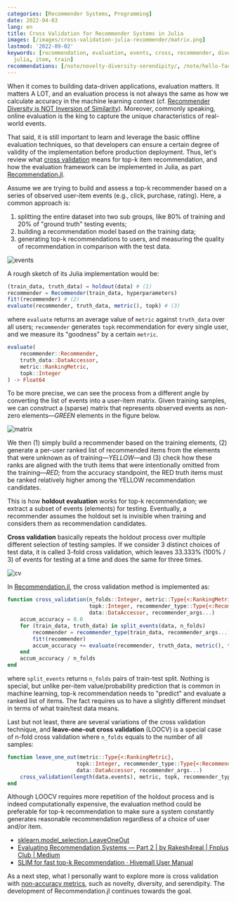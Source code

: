 ```yaml
---
categories: [Recommender Systems, Programming]
date: 2022-04-03
lang: en
title: Cross Validation for Recommender Systems in Julia
images: [/images/cross-validation-julia-recommender/matrix.png]
lastmod: '2022-09-02'
keywords: [recommendation, evaluation, events, cross, recommender, diversity, validation,
  julia, item, train]
recommendations: [/note/novelty-diversity-serendipity/, /note/hello-faust/, /note/juliacon-2022/]
---
```


When it comes to building data-driven applications, evaluation matters. It matters A LOT, and an evaluation process is not always the same as how we calculate accuracy in the machine learning context (cf. [Recommender Diversity is NOT Inversion of Similarity](/note/recommender-diversity/)). Moreover, commonly speaking, online evaluation is the king to capture the unique characteristics of real-world events.

That said, it is still important to learn and leverage the basic offline evaluation techniques, so that developers can ensure a certain degree of validity of the implementation before production deployment. Thus, let's review what [cross validation](https://en.wikipedia.org/wiki/Cross-validation) means for top-k item recommendation, and how the evaluation framework can be implemented in Julia, as part [Recommendation.jl](https://github.com/takuti/Recommendation.jl).

Assume we are trying to build and assess a top-k recommender based on a series of observed user-item events (e.g., click, purchase, rating). Here, a common approach is:

1. splitting the entire dataset into two sub groups, like 80% of training and 20% of "ground truth" testing events;
2. building a recommendation model based on the training data;
3. generating top-k recommendations to users, and measuring the quality of recommendation in comparison with the test data.

![events](/images/cross-validation-julia-recommender/events.png)

A rough sketch of its Julia implementation would be:

```julia
(train_data, truth_data) = holdout(data) # (1)
recommender = Recommender(train_data, hyperparameters)
fit!(recommender) # (2)
evaluate(recommender, truth_data, metric(), topk) # (3)
```

where `evaluate` returns an average value of `metric` against `truth_data` over all users; `recommender` generates `topk` recommendation for every single user, and we measure its "goodness" by a certain `metric`.

```julia
evaluate(
    recommender::Recommender,
    truth_data::DataAccessor,
    metric::RankingMetric,
    topk::Integer
) -> Float64
```

To be more precise, we can see the process from a different angle by converting the list of events into a user-item matrix. Given training samples, we can construct a (sparse) matrix that represents observed events as non-zero elements&mdash;*GREEN* elements in the figure below.

![matrix](/images/cross-validation-julia-recommender/matrix.png)

We then (1) simply build a recommender based on the training elements, (2) generate a per-user ranked list of recommended items from the elements that were unknown as of training&mdash;*YELLOW*&mdash;and (3) check how these ranks are aligned with the truth items that were intentionally omitted from the training&mdash;*RED;* from the accuracy standpoint, the RED truth items must be ranked relatively higher among the YELLOW recommendation candidates.

This is how **holdout evaluation** works for top-k recommendation; we extract a subset of events (elements) for testing. Eventually, a recommender assumes the holdout set is invisible when training and considers them as recommendation candidates.

**Cross validation** basically repeats the holdout process over multiple different selection of testing samples. If we consider 3 distinct choices of test data, it is called 3-fold cross validation, which leaves 33.333% (100% / 3) of events for testing at a time and does the same for three times.

![cv](/images/cross-validation-julia-recommender/cv.png)

In [Recommendation.jl](https://github.com/takuti/Recommendation.jl/blob/6082408aee29b4a5698dba0fbd1dbe450bd32699/src/evaluation/cross_validation.jl#L3-L14), the cross validation method is implemented as:

```julia
function cross_validation(n_folds::Integer, metric::Type{<:RankingMetric},
                          topk::Integer, recommender_type::Type{<:Recommender},
                          data::DataAccessor, recommender_args...)
    accum_accuracy = 0.0
    for (train_data, truth_data) in split_events(data, n_folds)
        recommender = recommender_type(train_data, recommender_args...)
        fit!(recommender)
        accum_accuracy += evaluate(recommender, truth_data, metric(), topk)
    end
    accum_accuracy / n_folds
end
```

where `split_events` returns `n_folds` pairs of train-test split. Nothing is special, but unlike per-item value/probability prediction that is common in machine learning, top-k recommendation needs to "predict" and evaluate a ranked list of items. The fact requires us to have a slightly different mindset in terms of what train/test data means.

Last but not least, there are several variations of the cross validation technique, and **leave-one-out cross validation** (LOOCV) is a special case of n-fold cross validation where `n_folds` equals to the number of all samples:

```julia
function leave_one_out(metric::Type{<:RankingMetric},
                      topk::Integer, recommender_type::Type{<:Recommender},
                      data::DataAccessor, recommender_args...)
    cross_validation(length(data.events), metric, topk, recommender_type, data, recommender_args...)
end
```

Although LOOCV requires more repetition of the holdout process and is indeed computationally expensive, the evaluation method could be preferable for top-k recommendation to make sure a system constantly generates reasonable recommendation regardless of a choice of user and/or item.

- [sklearn.model_selection.LeaveOneOut](https://scikit-learn.org/stable/modules/generated/sklearn.model_selection.LeaveOneOut.html)
- [Evaluating Recommendation Systems — Part 2 | by Rakesh4real | Fnplus Club | Medium](https://medium.com/fnplus/evaluating-recommender-systems-with-python-code-ae0c370c90be)
- [SLIM for fast top-k Recommendation · Hivemall User Manual](https://hivemall.incubator.apache.org/userguide/recommend/movielens_slim.html)

As a next step, what I personally want to explore more is cross validation with [non-accuracy metrics](/note/recommender-diversity/), such as novelty, diversity, and serendipity. The development of Recommendation.jl continues towards the goal.
